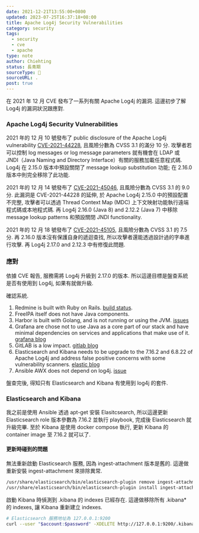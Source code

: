 ```yaml
---
date: 2021-12-21T13:55:00+0800
updated: 2023-07-25T16:37:18+08:00
title: Apache Log4j Security Vulnerabilities
category: security
tags:
  - security
  - cve
  - apache
type: note
author: Chiehting
status: 長青期
sourceType: 📜️
sourceURL: .
post: true
---
```


在 2021 年 12 月 CVE 發布了一系列有關 Apache Log4j 的漏洞. 這邊初步了解 Log4j 的漏洞狀況跟應對.

<!--more-->

### Apache Log4j Security Vulnerabilities

2021 年的 12 月 10 號發布了 public disclosure of the Apache Log4j vulnerability [CVE-2021-44228](https://cve.mitre.org/cgi-bin/cvename.cgi?name=CVE-2021-44228), 且風險分數為 CVSS 3.1 的滿分 10 分. 攻擊者若可以控制 log messages or log message parameters 就有機會在 LDAP 或 JNDI（Java Naming and Directory Interface）有關的服務加載任意程式碼. Log4j 在 2.15.0 版本中預設關閉了 message lookup substitution 功能; 在 2.16.0 版本中則完全移除了此功能.

2021 年的 12 月 14 號發布了 [CVE-2021-45046](https://cve.mitre.org/cgi-bin/cvename.cgi?name=CVE-2021-45046), 且風險分數為 CVSS 3.1 的 9.0 分. 此漏洞是 CVE-2021-44228 的延伸, 於 Apache Log4j 2.15.0 中的預設配置不完整, 攻擊者可以透過 Thread Context Map (MDC) 上下文映射功能執行遠端程式碼或本地程式碼. 再 Log4j 2.16.0 (Java 8) and 2.12.2 (Java 7) 中移除 message lookup patterns 和預設關閉 JNDI functionality.

2021 年的 12 月 18 號發布了 [CVE-2021-45105](https://nvd.nist.gov/vuln/detail/CVE-2021-45105), 且風險分數為 CVSS 3.1 的 7.5 分. 再 2.16.0 版本沒有保護自身的遞迴查找, 所以攻擊者還能透過設計過的字串進行攻擊. 再 Log4j 2.17.0 and 2.12.3 中有修復此問題.

### 應對

依據 CVE 報告, 服務需將 Log4j 升級到 2.17.0 的版本. 所以這邊目標是盤查系統是否有使用到 Log4j, 如果有就做升級.

確認系統.

1. Redmine is built with Ruby on Rails. [build status](https://www.redmine.org/builds/).
2. FreeIPA itself does not have Java components.
3. Harbor is built with Golang, and is not running or using the JVM. [issues](https://github.com/goharbor/harbor/issues/16136)
4. Grafana are chose not to use Java as a core part of our stack and have minimal dependencies on services and applications that make use of it. [grafana blog](https://grafana.com/blog/2021/12/14/grafana-labs-core-products-not-impacted-by-log4j-cve-2021-44228-and-related-vulnerabilities/)
5. GitLAB is a low impact. [gitlab blog](https://about.gitlab.com/blog/2021/12/15/updates-and-actions-to-address-logj-in-gitlab/)
6. Elasticsearch and Kibana needs to be upgrade to the 7.16.2 and 6.8.22 of Apache Log4j and address false positive concerns with some vulnerability scanners. [elastic blog](https://www.elastic.co/blog/new-elasticsearch-and-logstash-releases-upgrade-apache-log4j2)
7. Ansible AWX does not depend on log4j. [issue](https://github.com/ansible/awx/issues/11457)

盤查完後, 得知只有 Elasticsearch and Kibana 有使用到 log4j 的套件.

### Elasticsearch and Kibana

我之前是使用 Ansible 透過 apt-get 安裝 Elasitcsearch, 所以這邊更新 Elasticsearch role 版本參數為 7.16.2 並執行 playbook, 完成後 Elasticsearch 就升級完畢. 至於 Kibana 是使用 docker compose 執行, 更新 Kibana 的 container image 至 7.16.2 就可以了.

#### 更新時碰到的問題

無法重新啟動 Elasticsearch 服務, 因為 ingest-attachment 版本是舊的. 這邊做重新安裝 ingest-attachment 來排除異常.

```bash
/usr/share/elasticsearch/bin/elasticsearch-plugin remove ingest-attachment
/usr/share/elasticsearch/bin/elasticsearch-plugin install ingest-attachment
```

啟動 Kibana 時偵測到 .kibana 的 indexes 已經存在. 這邊做移除所有 .kibana* 的 indexes, 讓 Kibana 重新建立 indexes.

```bash
# Elasticsearch 服務地址為 127.0.0.1:9200
curl --user "$account:$password" -XDELETE http://127.0.0.1:9200/.kibana*
```
